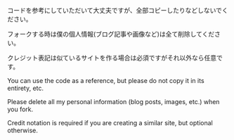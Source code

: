 コードを参考にしていただいて大丈夫ですが、全部コピーしたりなどしないでください。

フォークする時は僕の個人情報(ブログ記事や画像など)は全て削除してください。

クレジット表記は似ているサイトを作る場合は必須ですがそれ以外なら任意です。

You can use the code as a reference, but please do not copy it in its entirety, etc.

Please delete all my personal information (blog posts, images, etc.) when you fork.

Credit notation is required if you are creating a similar site, but optional otherwise.
